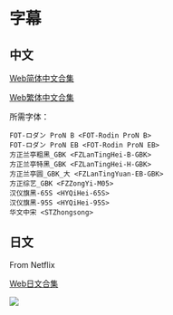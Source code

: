# 字幕

## 中文

[Web简体中文合集](https://github.com/Nekomoekissaten-SUB/Nekomoekissaten-MIR-Subs/raw/master/BNA/BNA_Web_CHS.7z)

[Web繁体中文合集](https://github.com/Nekomoekissaten-SUB/Nekomoekissaten-MIR-Subs/raw/master/BNA/BNA_Web_CHT.7z)

所需字体：
```
FOT-ロダン ProN B <FOT-Rodin ProN B>
FOT-ロダン ProN EB <FOT-Rodin ProN EB>
方正兰亭粗黑_GBK <FZLanTingHei-B-GBK>
方正兰亭特黑_GBK <FZLanTingHei-H-GBK>
方正兰亭圆_GBK_大 <FZLanTingYuan-EB-GBK>
方正综艺_GBK <FZZongYi-M05>
汉仪旗黑-65S <HYQiHei-65S>
汉仪旗黑-95S <HYQiHei-95S>
华文中宋 <STZhongsong>
```

## 日文

From Netflix

[Web日文合集](https://github.com/Nekomoekissaten-SUB/Nekomoekissaten-MIR-Subs/raw/master/BNA/BNA_Web_JPN.7z)

![](https://nekomoe.pages.dev/images/2020-04/BNA_poster.jpg)